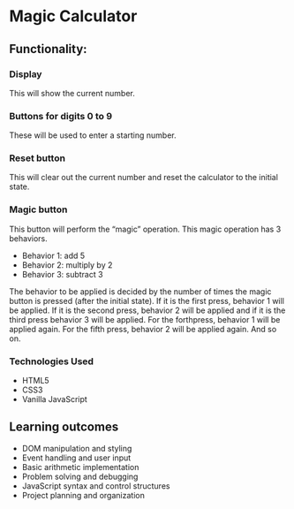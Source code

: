 # Magic Calculator

## Functionality:

### Display
This will show the current number.

### Buttons for digits 0 to 9
These will be used to enter a starting number.

### Reset button
This will clear out the current number and reset the calculator to the initial state.

### Magic button
This button will perform the “magic” operation. This magic operation has 3 behaviors.
- Behavior 1: add 5
- Behavior 2: multiply by 2
- Behavior 3: subtract 3

The behavior to be applied is decided by the number of times the magic button is pressed (after
the initial state).
If it is the first press, behavior 1 will be applied. If it is the second press,
behavior 2 will be applied and if it is the third press behavior 3 will be applied. 
For the forthpress, behavior 1 will be applied again. 
For the fifth press, behavior 2 will be applied again. And
so on.

### Technologies Used
+  HTML5
+  CSS3
+  Vanilla JavaScript

## Learning outcomes
+  DOM manipulation and styling
+  Event handling and user input
+  Basic arithmetic implementation
+  Problem solving and debugging
+  JavaScript syntax and control structures
+  Project planning and organization
